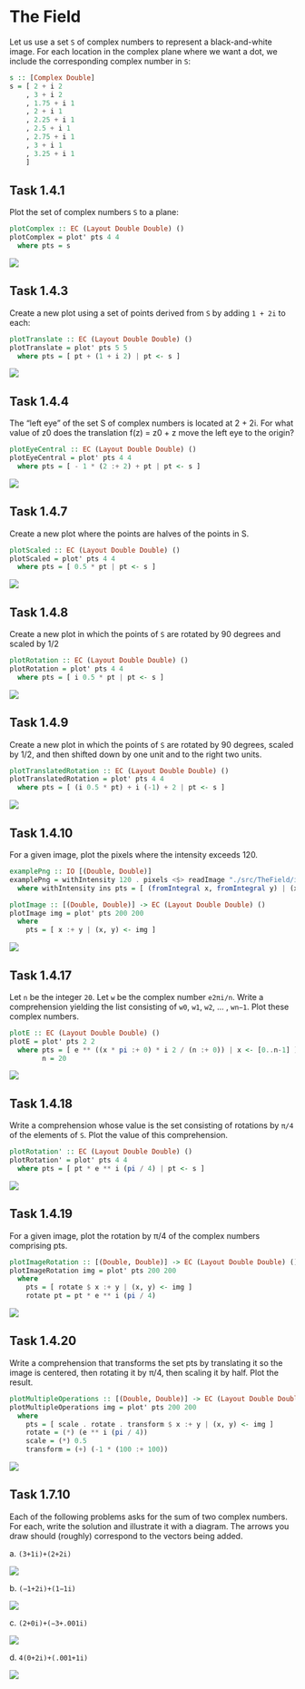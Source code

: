 # The Field

Let us use a set `S` of complex numbers to represent a black-and-white image.
For each location in the complex plane where we want a dot, we include the corresponding complex number in `S`:

```hs
s :: [Complex Double]
s = [ 2 + i 2
    , 3 + i 2
    , 1.75 + i 1
    , 2 + i 1
    , 2.25 + i 1
    , 2.5 + i 1
    , 2.75 + i 1
    , 3 + i 1
    , 3.25 + i 1
    ]
```

## Task 1.4.1

Plot the set of complex numbers `S` to a plane:

```hs
plotComplex :: EC (Layout Double Double) ()
plotComplex = plot' pts 4 4
  where pts = s
```

![](https://raw.githubusercontent.com/danbroooks/coding-the-matrix/699e56319c1d2842e42871c3ed8e9bfc001e9cac/src/TheField/task-1.4.1.svg)

## Task 1.4.3

Create a new plot using a set of points derived from `S` by adding `1 + 2i` to each:

```hs
plotTranslate :: EC (Layout Double Double) ()
plotTranslate = plot' pts 5 5
  where pts = [ pt + (1 + i 2) | pt <- s ]
```

![](https://raw.githubusercontent.com/danbroooks/coding-the-matrix/5adf98006bd085565860b4b8caf18e8c7f71944a/src/TheField/task-1.4.3.svg)

## Task 1.4.4

The “left eye” of the set S of complex numbers is located at 2 + 2i.
For what value of z0 does the translation f(z) = z0 + z move the left eye to the origin?

```hs
plotEyeCentral :: EC (Layout Double Double) ()
plotEyeCentral = plot' pts 4 4
  where pts = [ - 1 * (2 :+ 2) + pt | pt <- s ]
```

![](https://github.com/danbroooks/coding-the-matrix/blob/5adf98006bd085565860b4b8caf18e8c7f71944a/src/TheField/task-1.4.4.svg)

## Task 1.4.7

Create a new plot where the points are halves of the points in S.

```hs
plotScaled :: EC (Layout Double Double) ()
plotScaled = plot' pts 4 4
  where pts = [ 0.5 * pt | pt <- s ]
```

![](https://raw.githubusercontent.com/danbroooks/coding-the-matrix/5adf98006bd085565860b4b8caf18e8c7f71944a/src/TheField/task-1.4.7.svg)

## Task 1.4.8

Create a new plot in which the points of `S` are rotated by 90 degrees and scaled by 1/2

```hs
plotRotation :: EC (Layout Double Double) ()
plotRotation = plot' pts 4 4
  where pts = [ i 0.5 * pt | pt <- s ]
```

![](https://raw.githubusercontent.com/danbroooks/coding-the-matrix/2fea2d2778bc57805d98c2f0980cfbd4d52da932/src/TheField/task-1.4.8.svg)

## Task 1.4.9

Create a new plot in which the points of `S` are rotated by 90 degrees, scaled by 1/2, and then shifted down by one unit and to the right two units.

```hs
plotTranslatedRotation :: EC (Layout Double Double) ()
plotTranslatedRotation = plot' pts 4 4
  where pts = [ (i 0.5 * pt) + i (-1) + 2 | pt <- s ]
```

![](https://raw.githubusercontent.com/danbroooks/coding-the-matrix/2fea2d2778bc57805d98c2f0980cfbd4d52da932/src/TheField/task-1.4.9.svg)

## Task 1.4.10

For a given image, plot the pixels where the intensity exceeds 120.

```hs
examplePng :: IO [(Double, Double)]
examplePng = withIntensity 120 . pixels <$> readImage "./src/TheField/img01.png"
  where withIntensity ins pts = [ (fromIntegral x, fromIntegral y) | (x, y, pxl) <- pts, intensity pxl > ins ]

plotImage :: [(Double, Double)] -> EC (Layout Double Double) ()
plotImage img = plot' pts 200 200
  where
    pts = [ x :+ y | (x, y) <- img ]
```

![](https://raw.githubusercontent.com/danbroooks/coding-the-matrix/007477fe02141e69204c9ed6c6ebb7592b10268a/src/TheField/task-1.4.10.svg)

## Task 1.4.17

Let `n` be the integer `20`.
Let `w` be the complex number `e2πi/n`. Write a comprehension yielding the list consisting of `w0`, `w1`, `w2`, ... , `wn−1`.
Plot these complex numbers.

```hs
plotE :: EC (Layout Double Double) ()
plotE = plot' pts 2 2
  where pts = [ e ** ((x * pi :+ 0) * i 2 / (n :+ 0)) | x <- [0..n-1] ]
        n = 20
```

![](https://raw.githubusercontent.com/danbroooks/coding-the-matrix/5adf98006bd085565860b4b8caf18e8c7f71944a/src/TheField/task-1.4.17.svg)

## Task 1.4.18

Write a comprehension whose value is the set consisting of rotations by `π/4` of the elements of `S`. 
Plot the value of this comprehension.

```hs
plotRotation' :: EC (Layout Double Double) ()
plotRotation' = plot' pts 4 4
  where pts = [ pt * e ** i (pi / 4) | pt <- s ]
```

![](https://raw.githubusercontent.com/danbroooks/coding-the-matrix/5adf98006bd085565860b4b8caf18e8c7f71944a/src/TheField/task-1.4.18.svg)

## Task 1.4.19

For a given image, plot the rotation by π/4 of the complex numbers comprising pts.

```hs
plotImageRotation :: [(Double, Double)] -> EC (Layout Double Double) ()
plotImageRotation img = plot' pts 200 200
  where
    pts = [ rotate $ x :+ y | (x, y) <- img ]
    rotate pt = pt * e ** i (pi / 4)
```

![](https://raw.githubusercontent.com/danbroooks/coding-the-matrix/5adf98006bd085565860b4b8caf18e8c7f71944a/src/TheField/task-1.4.19.svg)

## Task 1.4.20

Write a comprehension that transforms the set pts by translating it so the image is centered, then rotating it by π/4, then scaling it by half. Plot the result.

```hs
plotMultipleOperations :: [(Double, Double)] -> EC (Layout Double Double) ()
plotMultipleOperations img = plot' pts 200 200
  where
    pts = [ scale . rotate . transform $ x :+ y | (x, y) <- img ]
    rotate = (*) (e ** i (pi / 4))
    scale = (*) 0.5
    transform = (+) (-1 * (100 :+ 100))
```

![](https://raw.githubusercontent.com/danbroooks/coding-the-matrix/5adf98006bd085565860b4b8caf18e8c7f71944a/src/TheField/task-1.4.20.svg)

## Task 1.7.10

Each of the following problems asks for the sum of two complex numbers.
For each, write the solution and illustrate it with a diagram.
The arrows you draw should (roughly) correspond to the vectors being added.

a. `(3+1i)+(2+2i)`

![](https://raw.githubusercontent.com/danbroooks/coding-the-matrix/2fea2d2778bc57805d98c2f0980cfbd4d52da932/src/TheField/task-1.7.10-a.svg)

b. `(−1+2i)+(1−1i)`

![](https://raw.githubusercontent.com/danbroooks/coding-the-matrix/2fea2d2778bc57805d98c2f0980cfbd4d52da932/src/TheField/task-1.7.10-b.svg)

c. `(2+0i)+(−3+.001i)`

![](https://raw.githubusercontent.com/danbroooks/coding-the-matrix/2fea2d2778bc57805d98c2f0980cfbd4d52da932/src/TheField/task-1.7.10-c.svg)

d. `4(0+2i)+(.001+1i)`

![](https://raw.githubusercontent.com/danbroooks/coding-the-matrix/2fea2d2778bc57805d98c2f0980cfbd4d52da932/src/TheField/task-1.7.10-d.svg)


